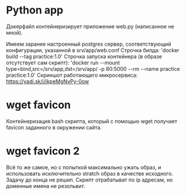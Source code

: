 # Python app

Докерфайл контейнеризирует приложение web.py (написанное не мной).

Имеем заранее настроенный postgres сервер, соответствующий конфигурации, указанной в srv/app/web.conf
Строчка билда: 'docker build --tag practice:1.0'
Строчка запуска контейнера (в образе отсутствует сам скрипт): 'docker run --mount type=bind,src=/srv/app,dst=/srv/app/ -p 80:5000 --rm --name practice practice:1.0'
Скриншот работающего микросервиса: https://yadi.sk/i/ikpeMgNvPy-0ow

# wget favicon

Контейнеризация bash скрипта, который с помощью wget получает favicon заданного в окружении сайта.

# wget favicon 2

Всё то же самое, но с попыткой максимально ужать образ, и использовать исключительно stratch образ в качестве исходного.
Задачу до конца не решил. Скрипт отрабатыват по ip адресам, но доменные имена не резольвит.

